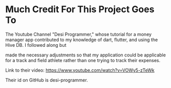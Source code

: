 # Much Credit For This Project Goes To

The Youtube Channel "Desi Programmer," whose tutorial for a money manager app contributed to my knowledge of dart, flutter, and using the Hive DB. I followed along but

made the necessary adjustments so that my application could be applicable for a track and field athlete rather than one trying to track their expenses.

Link to their video: https://www.youtube.com/watch?v=VOWy5-zTeWk

Their id on GitHub is desi-programmer.
